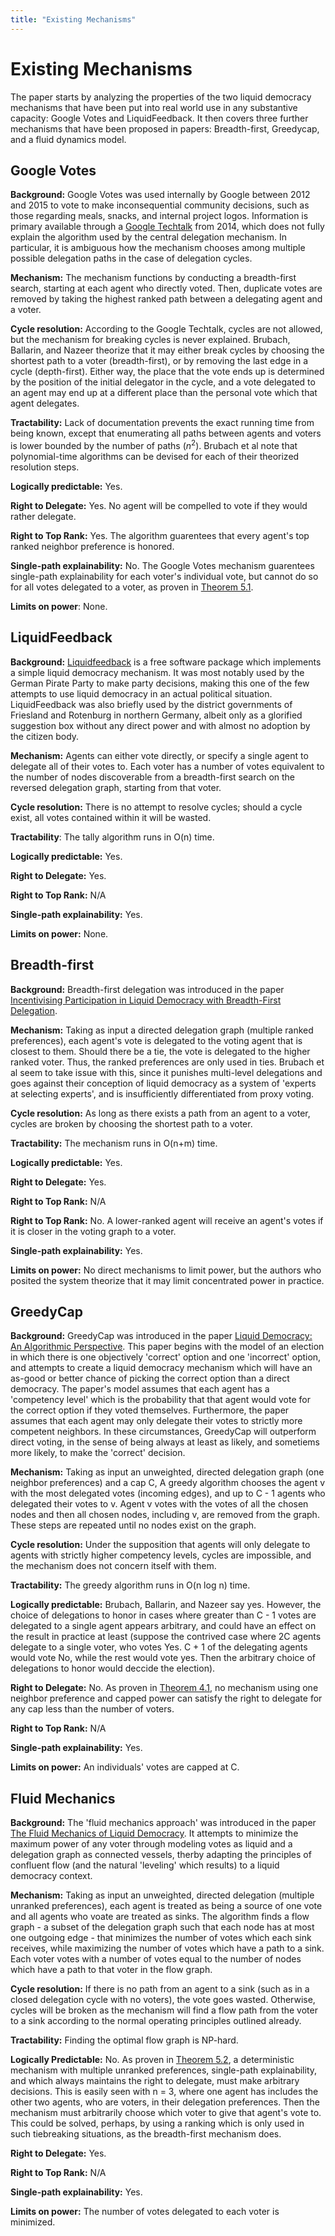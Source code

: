 ```yaml
---
title: "Existing Mechanisms"
---
```


# Existing Mechanisms

The paper starts by analyzing the properties of the two liquid democracy mechanisms that have been put into real world use in any substantive capacity: Google Votes and LiquidFeedback. It then covers three further mechanisms that have been proposed in papers: Breadth-first, Greedycap, and a fluid dynamics model.

## Google Votes

**Background:** Google Votes was used internally by Google between 2012 and 2015 to vote to make inconsequential community decisions, such as those regarding meals, snacks, and internal project logos. Information is primary available through a [Google Techtalk][google] from 2014, which does not fully explain the algorithm used by the central delegation mechanism.  In particular, it is ambiguous how the mechanism chooses among multiple possible delegation paths in the case of delegation cycles.

**Mechanism:** The mechanism functions by conducting a breadth-first search, starting at each agent who directly voted. Then, duplicate votes are removed by taking the highest ranked path between a delegating agent and a voter.

**Cycle resolution:** According to the Google Techtalk, cycles are not allowed, but the mechanism for breaking cycles is never explained. Brubach, Ballarin, and Nazeer theorize that it may either break cycles by choosing the shortest path to a voter (breadth-first), or by removing the last edge in a cycle (depth-first). Either way, the place that the vote ends up is determined by the position of the initial delegator in the cycle, and a vote delegated to an agent may end up at a different place than the personal vote which that agent delegates.

**Tractability:** Lack of documentation prevents the exact running time from being known, except that enumerating all paths between agents and voters is lower bounded by the number of paths ($n^2$). Brubach et al note that polynomial-time algorithms can be devised for each of their theorized resolution steps.

**Logically predictable:** Yes.

**Right to Delegate:** Yes. No agent will be compelled to vote if they would rather delegate.

**Right to Top Rank:** Yes. The algorithm guarentees that every agent's top ranked neighbor preference is honored.

**Single-path explainability:** No. The Google Votes mechanism guarentees single-path explainability for each voter's individual vote, but cannot do so for all votes delegated to a voter, as proven in [Theorem 5.1](theorems).

**Limits on power**: None.

## LiquidFeedback

**Background:** [Liquidfeedback][liquidfeedback] is a free software package which implements a simple liquid democracy mechanism. It was most notably used by the German Pirate Party to make party decisions, making this one of the few attempts to use liquid democracy in an actual political situation. LiquidFeedback was also briefly used by the district governments of Friesland and Rotenburg in northern Germany, albeit only as a glorified suggestion box without any direct power and with almost no adoption by the citizen body.

**Mechanism:** Agents can either vote directly, or specify a single agent to delegate all of their votes to. Each voter has a number of votes equivalent to the number of nodes discoverable from a breadth-first search on the reversed delegation graph, starting from that voter.

**Cycle resolution:** There is no attempt to resolve cycles; should a cycle exist, all votes contained within it will be wasted.

**Tractability**: The tally algorithm runs in O(n) time.

**Logically predictable:** Yes.

**Right to Delegate:** Yes.

**Right to Top Rank:** N/A

**Single-path explainability:** Yes.

**Limits on power:** None.

## Breadth-first

**Background:** Breadth-first delegation was introduced in the paper [Incentivising Participation in Liquid Democracy with Breadth-First Delegation][kotsialou].

**Mechanism:** Taking as input a directed delegation graph (multiple ranked preferences), each agent's vote is delegated to the voting agent that is closest to them. Should there be a tie, the vote is delegated to the higher ranked voter. Thus, the ranked preferences are only used in ties. Brubach et al seem to take issue with this, since it punishes multi-level delegations and goes against their conception of liquid democracy as a system of 'experts at selecting experts', and is insufficiently differentiated from proxy voting.

**Cycle resolution:** As long as there exists a path from an agent to a voter, cycles are broken by choosing the shortest path to a voter.

**Tractability:** The mechanism runs in O(n+m) time.

**Logically predictable:** Yes.

**Right to Delegate:** Yes.

**Right to Top Rank:** N/A

**Right to Top Rank:** No. A lower-ranked agent will receive an agent's votes if it is closer in the voting graph to a voter.

**Single-path explainability:** Yes.

**Limits on power:** No direct mechanisms to limit power, but the authors who posited the system theorize that it may limit concentrated power in practice.


## GreedyCap

**Background:** GreedyCap was introduced in the paper [Liquid Democracy: An Algorithmic Perspective][kahng]. This paper begins with the model of an election in which there is one objectively 'correct' option and one 'incorrect' option, and attempts to create a liquid democracy mechanism which will have an as-good or better chance of picking the correct option than a direct democracy. The paper's model assumes that each agent has a 'competency level' which is the probability that that agent would vote for the correct option if they voted themselves. Furthermore, the paper assumes that each agent may only delegate their votes to strictly more competent neighbors. In these circumstances, GreedyCap will outperform direct voting, in the sense of being always at least as likely, and sometiems more likely, to make the 'correct' decision.

**Mechanism:** Taking as input an unweighted, directed delegation graph (one neighbor preferences) and a cap C, A greedy algorithm chooses the agent v with the most delegated votes (incoming edges), and up to C - 1 agents who delegated their votes to v. Agent v votes with the votes of all the chosen nodes and then all chosen nodes, including v, are removed from the graph. These steps are repeated until no nodes exist on the graph.

**Cycle resolution:** Under the supposition that agents will only delegate to agents with strictly higher competency levels, cycles are impossible, and the mechanism does not concern itself with them.

**Tractability:** The greedy algorithm runs in O(n log n) time.

**Logically predictable:** Brubach, Ballarin, and Nazeer say yes. However, the choice of delegations to honor in cases where greater than C - 1 votes are delegated to a single agent appears arbitrary, and could have an effect on the result in practice at least (suppose the contrived case where 2C agents delegate to a single voter, who votes Yes. C + 1 of the delegating agents would vote No, while the rest would vote yes. Then the arbitrary choice of delegations to honor would deccide the election).

**Right to Delegate:** No. As proven in [Theorem 4.1](theorems), no mechanism using one neighbor preference and capped power can satisfy the right to delegate for any cap less than the number of voters.

**Right to Top Rank:** N/A

**Single-path explainability:** Yes.

**Limits on power:** An individuals' votes are capped at C.

## Fluid Mechanics

**Background:** The 'fluid mechanics approach' was introduced in the paper [The Fluid Mechanics of Liquid Democracy][golz]. It attempts to minimize the maximum power of any voter through modeling votes as liquid and a delegation graph as connected vessels, therby adapting the principles of confluent flow (and the natural 'leveling' which results) to a liquid democracy context.

**Mechanism:** Taking as input an unweighted, directed delegation (multiple unranked preferences), each agent is treated as being a source of one vote and all agents who voate are treated as sinks. The algorithm finds a flow graph - a subset of the delegation graph such that each node has at most one outgoing edge - that minimizes the number of votes which each sink receives, while maximizing the number of votes which have a path to a sink. Each voter votes with a number of votes equal to the number of nodes which have a path to that voter in the flow graph.

**Cycle resolution:** If there is no path from an agent to a sink (such as in a closed delegation cycle with no voters), the vote goes wasted. Otherwise, cycles will be broken as the mechanism will find a flow path from the voter to a sink according to the normal operating principles outlined already.

**Tractability:** Finding the optimal flow graph is NP-hard.

**Logically Predictable:** No. As proven in [Theorem 5.2](theorems), a deterministic mechanism with multiple unranked preferences, single-path explainability, and which always maintains the right to delegate, must make arbitrary decisions. This is easily seen with n = 3, where one agent has includes the other two agents, who are voters, in their delegation preferences. Then the mechanism must arbitrarily choose which voter to give that agent's vote to. This could be solved, perhaps, by using a ranking which is only used in such tiebreaking situations, as the breadth-first mechanism does.

**Right to Delegate:** Yes.

**Right to Top Rank:** N/A

**Single-path explainability:** Yes.

**Limits on power:** The number of votes delegated to each voter is minimized.


[kahng]: https://cdn.aaai.org/ojs/11468/11468-13-14996-1-2-20201228.pdf
[golz]: https://arxiv.org/pdf/1808.01906
[google]: https://www.youtube.com/watch?v=F4lkCECSBFw
[liquidfeedback]: https://liquidfeedback.com/en/
[kotsialou]: https://arxiv.org/pdf/1811.03710
